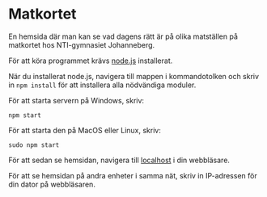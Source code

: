 # Matkortet
En hemsida där man kan se vad dagens rätt är på olika matställen på matkortet hos NTI-gymnasiet Johanneberg.

För att köra programmet krävs [node.js](https://nodejs.org/) installerat.

När du installerat node.js, navigera till mappen i kommandotolken och skriv in `npm install` för att installera alla nödvändiga moduler.

För att starta servern på Windows, skriv:
```
npm start
```
För att starta den på MacOS eller Linux, skriv:
```
sudo npm start
```

För att sedan se hemsidan, navigera till [localhost](http://localhost) i din webbläsare.

För att se hemsidan på andra enheter i samma nät, skriv in IP-adressen för din dator på webbläsaren.
